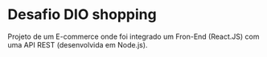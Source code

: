 # Desafio DIO shopping
 
Projeto de um E-commerce onde foi integrado um Fron-End (React.JS) com uma API REST (desenvolvida em Node.js). 

